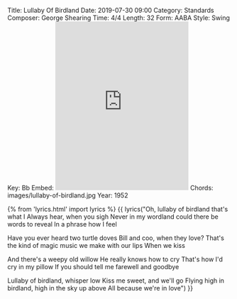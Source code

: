Title: Lullaby Of Birdland
Date: 2019-07-30 09:00
Category: Standards
Composer: George Shearing
Time: 4/4
Length: 32
Form: AABA
Style: Swing
Key: Bb
Embed: <iframe src="https://open.spotify.com/embed/playlist/3ojxBFZxUO6KjcbQILBc7r" width="300" height="380" frameborder="0" allowtransparency="true" allow="encrypted-media"></iframe>
Chords: images/lullaby-of-birdland.jpg
Year: 1952

{% from 'lyrics.html' import lyrics %}
{{ lyrics("Oh, lullaby of birdland that's what I
Always hear, when you sigh
Never in my wordland could there be words to reveal
In a phrase how I feel

Have you ever heard two turtle doves
Bill and coo, when they love?
That's the kind of magic music we make with our lips
When we kiss

And there's a weepy old willow
He really knows how to cry
That's how I'd cry in my pillow
If you should tell me farewell and goodbye

Lullaby of birdland, whisper low
Kiss me sweet, and we'll go
Flying high in birdland, high in the sky up above
All because we're in love") }}
